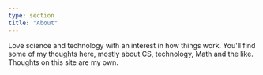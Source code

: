 ```yaml
---
type: section
title: "About"
---
```


Love science and technology with an interest in how things work.
You'll find some of my thoughts here, mostly about CS, technology, Math and the like. Thoughts on this site are my own.
